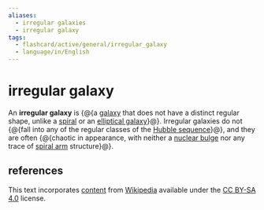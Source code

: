 ```yaml
---
aliases:
  - irregular galaxies
  - irregular galaxy
tags:
  - flashcard/active/general/irregular_galaxy
  - language/in/English
---
```


# irregular galaxy

An __irregular galaxy__ is {@{a [galaxy](galaxy.md) that does not have a distinct regular shape, unlike a [spiral](spiral%20galaxy.md) or an [elliptical galaxy](elliptical%20galaxy.md)}@}. Irregular galaxies do not {@{fall into any of the regular classes of the [Hubble sequence](Hubble%20sequence.md)}@}, and they are often {@{chaotic in appearance, with neither a [nuclear bulge](galactic%20bulge.md) nor any trace of [spiral arm](spiral%20arm.md) structure}@}.

## references

This text incorporates [content](https://en.wikipedia.org/wiki/irregular_galaxy) from [Wikipedia](Wikipedia.md) available under the [CC BY-SA 4.0](https://creativecommons.org/licenses/by-sa/4.0/) license.
